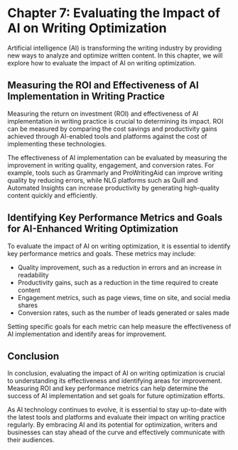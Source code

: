 Chapter 7: Evaluating the Impact of AI on Writing Optimization
==============================================================

Artificial intelligence (AI) is transforming the writing industry by providing new ways to analyze and optimize written content. In this chapter, we will explore how to evaluate the impact of AI on writing optimization.

Measuring the ROI and Effectiveness of AI Implementation in Writing Practice
----------------------------------------------------------------------------

Measuring the return on investment (ROI) and effectiveness of AI implementation in writing practice is crucial to determining its impact. ROI can be measured by comparing the cost savings and productivity gains achieved through AI-enabled tools and platforms against the cost of implementing these technologies.

The effectiveness of AI implementation can be evaluated by measuring the improvement in writing quality, engagement, and conversion rates. For example, tools such as Grammarly and ProWritingAid can improve writing quality by reducing errors, while NLG platforms such as Quill and Automated Insights can increase productivity by generating high-quality content quickly and efficiently.

Identifying Key Performance Metrics and Goals for AI-Enhanced Writing Optimization
----------------------------------------------------------------------------------

To evaluate the impact of AI on writing optimization, it is essential to identify key performance metrics and goals. These metrics may include:

* Quality improvement, such as a reduction in errors and an increase in readability
* Productivity gains, such as a reduction in the time required to create content
* Engagement metrics, such as page views, time on site, and social media shares
* Conversion rates, such as the number of leads generated or sales made

Setting specific goals for each metric can help measure the effectiveness of AI implementation and identify areas for improvement.

Conclusion
----------

In conclusion, evaluating the impact of AI on writing optimization is crucial to understanding its effectiveness and identifying areas for improvement. Measuring ROI and key performance metrics can help determine the success of AI implementation and set goals for future optimization efforts.

As AI technology continues to evolve, it is essential to stay up-to-date with the latest tools and platforms and evaluate their impact on writing practice regularly. By embracing AI and its potential for optimization, writers and businesses can stay ahead of the curve and effectively communicate with their audiences.
